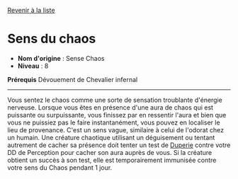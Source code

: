 [Revenir à la liste](list.md)

# Sens du chaos

 * **Nom d'origine** : Sense Chaos
 * **Niveau** : 8


<p><span id="ctl00_MainContent_DetailedOutput"><strong>Prérequis</strong> Dévouement de Chevalier infernal<br></span></p>
<hr>
<p>Vous sentez le chaos comme une sorte de sensation troublante d'énergie nerveuse. Lorsque vous êtes en présence d'une aura de chaos qui est puissante ou surpuissante, vous finissez par en ressentir l'aura et bien que vous ne puissiez pas le faire instantanément, vous pouvez en localiser le lieu de provenance. C'est un sens vague, similaire à celui de l'odorat chez un humain. Une créature chaotique utilisant un déguisement ou tentant autrement de cacher sa présence doit tenter un test de <a href="https://2e.aonprd.com/Skills.aspx?ID=5">Duperie</a> contre votre DD de Perception pour cacher son aura auprès de vous. Si la créature obtient un succès à son test, elle est temporairement immunisée contre votre sens du Chaos pendant 1 jour.&nbsp;</p>